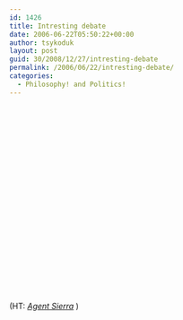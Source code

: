 ```yaml
---
id: 1426
title: Intresting debate
date: 2006-06-22T05:50:22+00:00
author: tsykoduk
layout: post
guid: 30/2008/12/27/intresting-debate
permalink: /2006/06/22/intresting-debate/
categories:
  - Philosophy! and Politics!
---
```

<center><object width="425" height="350">
<param name="movie" value="http://www.youtube.com/v/TkLxVgXSveA" /></object></center>(HT: <em><a href="http://beginaneweachday.blogspot.com/2006/06/i-heart-jon-stewart.html#comments">Agent Sierra</a> </em>)